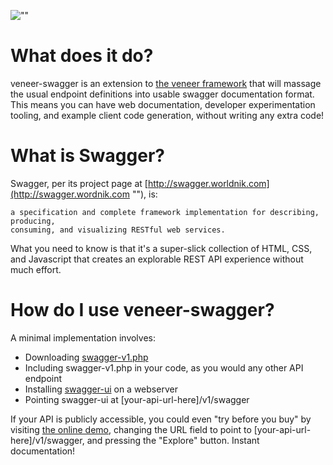 ![""](http://ryanuber.github.com/veneer-swagger/veneer-swagger.png "")

What does it do?
================

veneer-swagger is an extension to [the veneer framework](https://github.com/ryanuber/veneer "")
that will massage the usual endpoint definitions into usable swagger
documentation format. This means you can have web documentation, developer
experimentation tooling, and example client code generation, without writing
any extra code!

What is Swagger?
================

Swagger, per its project page at
[http://swagger.worldnik.com](http://swagger.wordnik.com ""), is:

    a specification and complete framework implementation for describing, producing,
    consuming, and visualizing RESTful web services.

What you need to know is that it's a super-slick collection of HTML, CSS, and
Javascript that creates an explorable REST API experience without much effort.

How do I use veneer-swagger?
============================

A minimal implementation involves:

* Downloading [swagger-v1.php](https://raw.github.com/ryanuber/veneer-swagger/master/swagger-v1.php "")
* Including swagger-v1.php in your code, as you would any other API endpoint
* Installing [swagger-ui](https://github.com/wordnik/swagger-ui "") on a webserver
* Pointing swagger-ui at [your-api-url-here]/v1/swagger

If your API is publicly accessible, you could even "try before you buy" by
visiting [the online demo](http://petstore.swagger.wordnik.com ""), changing
the URL field to point to [your-api-url-here]/v1/swagger, and pressing the
"Explore" button. Instant documentation!
